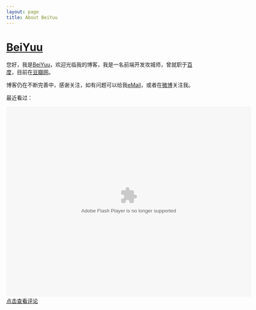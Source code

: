 ```yaml
---
layout: page
title: About BeiYuu
---
```

# [BeiYuu][]

您好，我是[BeiYuu][]，欢迎光临我的博客，我是一名前端开发攻城师，曾就职于<a href="http://s.baidu.com" class="external" target="_blank">百度</a>，目前在<a href="http://douban.com/people/beiyuu" class="external" target="_blank">豆瓣网</a>。

博客仍在不断完善中，感谢关注，如有问题可以给我<a href="" title="邮箱" onclick="alert('BeiYuu 在 Gmail，你懂得！');return false;">eMail</a>，或者在<a href="http://weibo.com/beiyuu" title="我的闲言碎语" target="_blank" class="external">微博</a>关注我。

最近看过：
<div><object classid="clsid:d27cdb6e-ae6d-11cf-96b8-444553540000" codebase="http://fpdownload.macromedia.com/pub/shockwave/cabs/flash/swflash.cab#version=7,0,0,0" width="650" height="505" id="passing" > <param name="movie" value="http://www.douban.com/doushow/beiyuu/collection_latest_movie|book_15_5_medium_logo_noself/doushow.swf" /> <param name="quality" value="high" /> <param name="scale" value="noscale"/> <param name="align" value="tl"/> <param name="wmode" value="transparent"/> <embed src="http://www.douban.com/doushow/beiyuu/collection_latest_movie|book_15_5_medium_logo_noself/doushow.swf" wmode="transparent" quality="high" width="650" height="505" name="passing" scale="noscale" align="tl" type="application/x-shockwave-flash" pluginspage="http://www.macromedia.com/go/getflashplayer" /> </object></div>

<div id="disqus_container"> 
    <a href="#" class="comment" onclick="return false;">点击查看评论</a>
    <div id="disqus_thread"></div>
</div> 

<script type="text/javascript">
    window.disqus_shortname = 'beiyuu'; // required: replace example with your forum shortname
    $.getScript('http://' + disqus_shortname + '.disqus.com/embed.js',function(){$(that).remove()});
</script>

<!--
<h3 class="about">More About Me</h3>
<div class="about-link">
    <a href="" title="邮箱" target="_blank" onclick="alert('BeiYuu 在 Gmail，你懂得！');return false;">eMail&gt;&gt;</a>
    <a href="http://www.douban.com/people/beiyuu" title="我的书影音" target="_blank">豆瓣&gt;&gt;</a>
    <a href="http://weibo.com/beiyuu" title="我的闲言碎语" target="_blank">新浪微博&gt;&gt;</a>
    <a href="http://www.github.com/beiyuu" title="我的代码" target="_blank">Github&gt;&gt;</a>
    <a href="http://twitter.com/#!/BeiYuu" title="又一处的闲言碎语" target="_blank">Twitter&gt;&gt;</a>
    <a href="http://www.zhihu.com/people/beiyuu" title="我回答的问题" target="_blank">知乎&gt;&gt;</a>
    <a href="http://www.markzhi.com/13989" title="我收集的图片" target="_blank">Markzhi&gt;&gt;</a>
</div>
-->

[BeiYuu]: http://beiyuu.com "BeiYuu"
